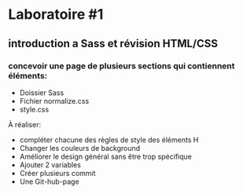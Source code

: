 # Laboratoire #1

## introduction a Sass et révision HTML/CSS

### concevoir une page de plusieurs sections qui contiennent éléments:

- Doissier Sass
- Fichier normalize.css
- style.css

À réaliser:

- compléter chacune des règles de style des éléments H
- Changer les couleurs de background
- Améliorer le design général sans être trop spécifique
- Ajouter 2 variables
- Créer plusieurs commit
- Une Git-hub-page
